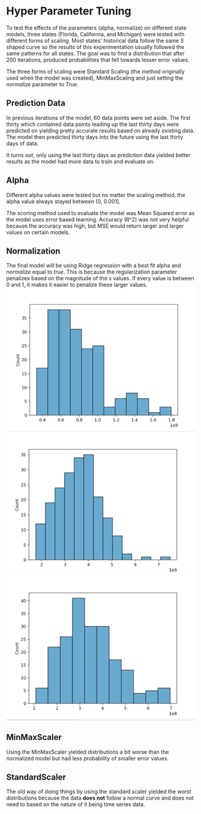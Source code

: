# Hyper Parameter Tuning
To test the effects of the parameters (alpha, normalize) on different state models, three states (Florida, California, and Michigan) were tested with different forms of scaling. Most states' historical data follow the same *S* shaped curve so the results of this experimentation usually followed the same patterns for all states. The goal was to find a distribution that after 200 iterations, produced probabilities that fell towards lesser error values.

The three forms of scaling were Standard Scaling (the method originally used when the model was created), MinMaxScaling and just setting the *normalize* parameter to *True*. 

## Prediction Data
In previous iterations of the model, 60 data points were set aside. The first thirty which contained data points leading up the last thirty days were predicted on yielding pretty accurate results based on already existing data. The model then predicted thirty days into the future using the last thirty days of data. 

It turns out, only using the last thirty days as prediction data yielded better results as the model had more data to train and evaluate on. 

## Alpha
Different alpha values were tested but no matter the scaling method, the alpha value always stayed between (0, 0.001]. 

The scoring method used to evaluate the model was Mean Squared error as the model uses error based learning. Accuracy (R^2) was not very helpful because the accuracy was high, but MSE would return larger and larger values on certain models.

## Normalization
The final model will be using Ridge regression with a best fit alpha and *normalize* equal to *true*. This is because the regularization parameter penalizes based on the magnitude of the x values. If every value is between 0 and 1, it makes it easier to penalize these larger values. 
![FL_normalize.png](https://github.com/goodmancode/myCovidTracker/blob/main/backend/distributions/FL_normalize.png) ![CA_normalize.png](https://github.com/goodmancode/myCovidTracker/blob/main/backend/distributions/CA_normalize.png)  ![MI_normalize.png](https://github.com/goodmancode/myCovidTracker/blob/main/backend/distributions/MI_normalize.png)

## MinMaxScaler
Using the MinMaxScaler yielded distributions a bit worse than the normalized model but had less probability of smaller error values.

## StandardScaler
The old way of doing things by using the standard scaler yielded the worst distributions because the data **does not** follow a normal curve and does not need to based on the nature of it being time series data. 
